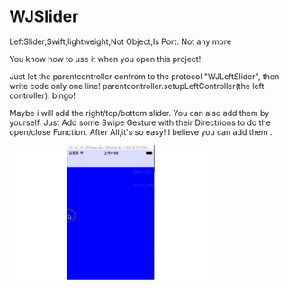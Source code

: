 # WJSlider
LeftSlider,Swift,lightweight,Not Object,Is Port. Not any more

You know how to use it when you open this project! 

Just let the parentcontroller confrom to the protocol "WJLeftSlider", 
then write code only one line! 
parentcontroller.setupLeftController(the left controller).
bingo!

Maybe i will add the right/top/bottom slider. You can also add them by yourself.
Just Add some Swipe Gesture with their Directrions to do the open/close Function.
After All,it's so easy! I believe you can add them .


![](https://github.com/wwj405098620/Images/blob/master/WJSlider.gif)
